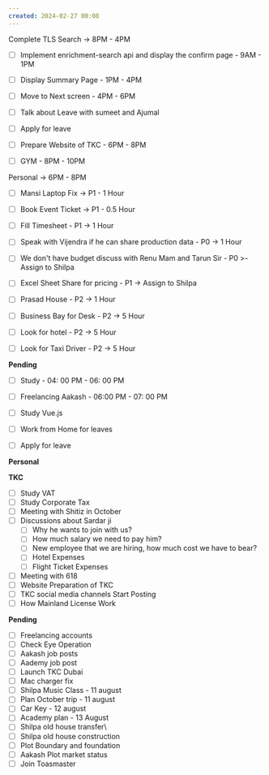 ```yaml
---
created: 2024-02-27 00:08
---
```

Complete TLS Search -> 8PM - 4PM


- [ ] Implement enrichment-search api and display the confirm page - 9AM - 1PM
- [ ] Display Summary Page - 1PM - 4PM
- [ ] Move to Next screen - 4PM - 6PM
- [ ] Talk about Leave with sumeet and Ajumal
- [ ] Apply for leave
- [ ] Prepare Website of TKC - 6PM - 8PM
- [ ] GYM - 8PM - 10PM


Personal -> 6PM - 8PM

- [ ] Mansi Laptop Fix -> P1 - 1 Hour
- [ ] Book Event Ticket -> P1 - 0.5 Hour
- [ ] Fill Timesheet - P1 -> 1 Hour
- [ ] Speak with Vijendra if he can share production data - P0 -> 1 Hour
- [ ] We don't have budget discuss with Renu Mam and Tarun Sir - P0 >- Assign to Shilpa
- [ ] Excel Sheet Share for pricing - P1 -> Assign to Shilpa
- [ ] Prasad House - P2 -> 1 Hour 
- [ ] Business Bay for Desk - P2 -> 5 Hour
- [ ] Look for hotel - P2 -> 5 Hour
- [ ] Look for Taxi Driver - P2 -> 5 Hour


**Pending**

- [ ] Study - 04: 00 PM - 06: 00 PM
- [ ] Freelancing Aakash - 06:00 PM - 07: 00 PM
- [ ] Study Vue.js
- [ ] Work from Home for leaves
- [ ] Apply for leave


**Personal**


**TKC**

- [ ] Study VAT
- [ ] Study Corporate Tax
- [ ] Meeting with Shitiz in October
- [ ] Discussions about Sardar ji
	- [ ] Why he wants to join with us?
	- [ ] How much salary we need to pay him?
	- [ ] New employee that we are hiring, how much cost we have to bear?
	- [ ] Hotel Expenses
	- [ ] Flight Ticket Expenses
- [ ] Meeting with 618
- [ ] Website Preparation of TKC
- [ ] TKC social media channels Start Posting
- [ ] How Mainland License Work

**Pending**

- [ ] Freelancing accounts
- [ ] Check Eye Operation
- [ ] Aakash job posts
- [ ] Aademy job post
- [ ] Launch TKC Dubai
- [ ] Mac charger fix
- [ ] Shilpa Music Class - 11 august 
- [ ] Plan October trip - 11 august
- [ ] Car Key - 12 august
- [ ] Academy plan - 13 August
- [ ] Shilpa old house transfer\
- [ ] Shilpa old house construction
- [ ] Plot Boundary and foundation 
- [ ] Aakash Plot market status
- [ ] Join Toasmaster